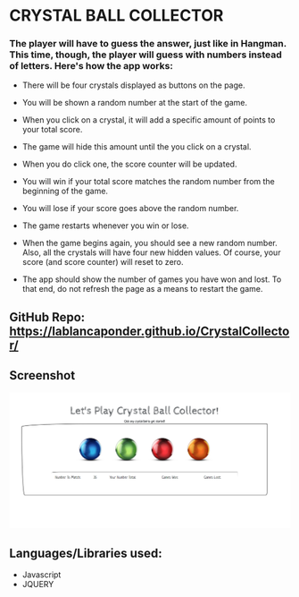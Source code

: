 # CRYSTAL BALL COLLECTOR


### The player will have to guess the answer, just like in Hangman. This time, though, the player will guess with numbers instead of letters. Here's how the app works:



* There will be four crystals displayed as buttons on the page.

* You will be shown a random number at the start of the game.

* When you click on a crystal, it will add a specific amount of points to your total score. 

* The game will hide this amount until the you click on a crystal.

* When you do click one, the score counter will be updated.

* You will win if your total score matches the random number from the beginning of the game.

* You will lose if your score goes above the random number.

* The game restarts whenever you win or lose.

* When the game begins again, you should see a new random number. Also, all the crystals will have four new hidden values. Of course, your score (and score counter) will reset to zero.

* The app should show the number of games you have won and lost. To that end, do not refresh the page as a means to restart the game.

## GitHub Repo: https://lablancaponder.github.io/CrystalCollector/



## Screenshot

![Image of Command Line](Capture.PNG)



## Languages/Libraries used:

* Javascript
* JQUERY

